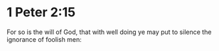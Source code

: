 # 1 Peter 2:15

For so is the will of God, that with well doing ye may put to silence the ignorance of foolish men: